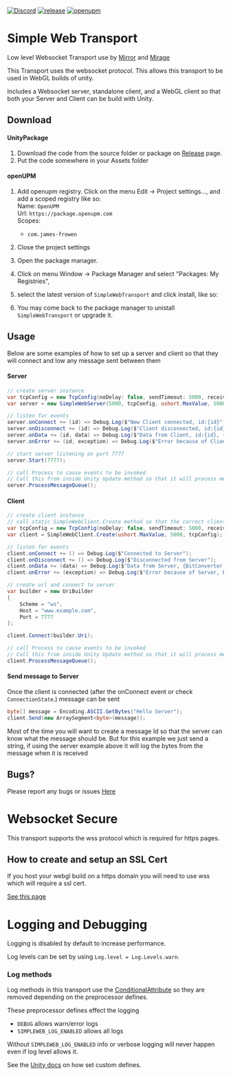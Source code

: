 <!-- [![Coverage](https://sonarcloud.io/api/project_badges/measure?project=MirrorNetworking_SimpleWebTransport&metric=coverage)](https://sonarcloud.io/dashboard?id=MirrorNetworking_SimpleWebTransport) 
[![Quality Gate Status](https://sonarcloud.io/api/project_badges/measure?project=MirrorNetworking_SimpleWebTransport&metric=alert_status)](https://sonarcloud.io/dashboard?id=MirrorNetworking_SimpleWebTransport) -->
[![Discord](https://img.shields.io/discord/809535064551456888.svg)](https://discordapp.com/invite/yp6W73Xs68)
[![release](https://img.shields.io/github/release/James-Frowen/SimpleWebTransport.svg)](https://github.com/James-Frowen/SimpleWebTransport/releases/latest)
[![openupm](https://img.shields.io/npm/v/com.james-frowen.simplewebtransport?label=openupm&registry_uri=https://package.openupm.com)](https://openupm.com/packages/com.james-frowen.simplewebtransport/)

# Simple Web Transport

Low level Websocket Transport use by [Mirror](https://github.com/vis2k/Mirror) and [Mirage](https://github.com/MirageNet/Mirage)

This Transport uses the websocket protocol. This allows this transport to be used in WebGL builds of unity.

Includes a Websocket server, standalone client, and a WebGL client so that both your Server and Client can be build with Unity.

## Download

#### UnityPackage 

1) Download the code from the source folder or package on [Release](https://github.com/James-Frowen/SimpleWebTransport/releases) page.
2) Put the code somewhere in your Assets folder

#### openUPM

1) Add openupm registry.  Click on the menu Edit -> Project settings...,  and add a scoped registry like so: <br/>
    Name: `OpenUPM` <br/>
    Url: `https://package.openupm.com` <br/>
    Scopes:
    - `com.james-frowen`

2) Close the project settings
3) Open the package manager.  
4) Click on menu Window -> Package Manager and select "Packages: My Registries", 
5) select the latest version of `SimpleWebTransport` and click install, like so:
6) You may come back to the package manager to unistall `SimpleWebTransport` or upgrade it.

## Usage

Below are some examples of how to set up a server and client so that they will connect and low any message sent between them

#### Server

```cs
// create server instance
var tcpConfig = new TcpConfig(noDelay: false, sendTimeout: 5000, receiveTimeout: 20000);
var server = new SimpleWebServer(5000, tcpConfig, ushort.MaxValue, 5000, new SslConfig());

// listen for events
server.onConnect += (id) => Debug.Log($"New Client connected, id:{id}");
server.onDisconnect += (id) => Debug.Log($"Client disconnected, id:{id}");
server.onData += (id, data) => Debug.Log($"Data from Client, id:{id}, {BitConverter.ToString(data.Array, data.Offset, data.Count)})");
server.onError += (id, exception) => Debug.Log($"Error because of Client, id:{id}, Error:{exception}");

// start server listening on port 7777
server.Start(7777);

// call Process to cause events to be invoked
// Call this from inside Unity Update method so that it will process message each frame
server.ProcessMessageQueue();
```

#### Client
```cs
// create client instance
// call static SimpleWebClient.Create method so that the correct client for WebGL or standalone is created
var tcpConfig = new TcpConfig(noDelay: false, sendTimeout: 5000, receiveTimeout: 20000);
var client = SimpleWebClient.Create(ushort.MaxValue, 5000, tcpConfig);

// listen for events
client.onConnect += () => Debug.Log($"Connected to Server");
client.onDisconnect += () => Debug.Log($"Disconnected from Server");
client.onData += (data) => Debug.Log($"Data from Server, {BitConverter.ToString(data.Array, data.Offset, data.Count)})");
client.onError += (exception) => Debug.Log($"Error because of Server, Error:{exception}");

// create url and connect to server
var builder = new UriBuilder
{
    Scheme = "ws",
    Host = "www.example.com",
    Port = 7777
};

client.Connect(builder.Uri);

// call Process to cause events to be invoked
// Call this from inside Unity Update method so that it will process message each frame
client.ProcessMessageQueue();
```

#### Send message to Server

Once the client is connected (after the onConnect event or check `ConnectionState`.) message can be sent
```cs
byte[] message = Encoding.ASCII.GetBytes("Hello Server");
client.Send(new ArraySegment<byte>(message));
```

Most of the time you will want to create a message Id so that the server can know what the message should be.
But for this example we just send a string, if using the server example above it will log the bytes from the message when it is received


## Bugs?

Please report any bugs or issues [Here](https://github.com/James-Frowen/SimpleWebTransport/issues)


# Websocket Secure

This transport supports the wss protocol which is required for https pages.

## How to create and setup an SSL Cert

If you host your webgl build on a https domain you will need to use wss which will require a ssl cert.

[See this page](./HowToCreateSSLCert.md)


# Logging and Debugging

Logging is disabled by default to increase performance.

Log levels can be set by using `Log.level = Log.Levels.warn`. 

### Log methods

Log methods in this transport use the [ConditionalAttribute](https://docs.microsoft.com/en-us/dotnet/api/system.diagnostics.conditionalattribute?view=netstandard-2.0) so they are removed depending on the preprocessor defines.

These preprocessor defines effect the logging
- `DEBUG` allows warn/error logs 
- `SIMPLEWEB_LOG_ENABLED` allows all logs

Without `SIMPLEWEB_LOG_ENABLED` info or verbose logging will never happen even if log level allows it.

See the [Unity docs](https://docs.unity3d.com/Manual/PlatformDependentCompilation.html) on how set custom defines.
